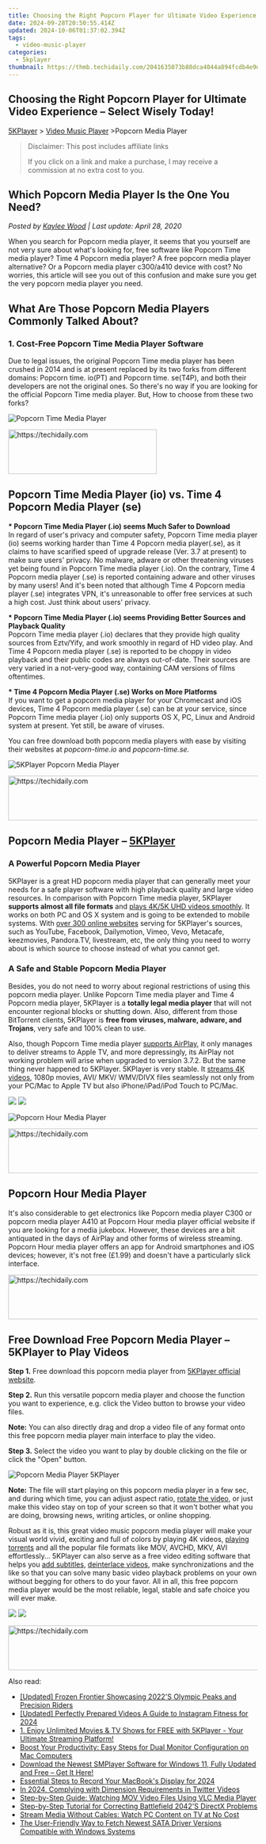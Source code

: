 ```yaml
---
title: Choosing the Right Popcorn Player for Ultimate Video Experience – Select Wisely Today!
date: 2024-09-28T20:50:55.414Z
updated: 2024-10-06T01:37:02.394Z
tags:
  - video-music-player
categories:
  - 5kplayer
thumbnail: https://thmb.techidaily.com/2041635073b88dca4044a894fcdb4e9d1f4358f133672dcfc64784a5955ccf2a.jpg
---
```


## Choosing the Right Popcorn Player for Ultimate Video Experience – Select Wisely Today!

[5KPlayer](https://tools.techidaily.com/5kplayer/products/) \> [Video Music Player](https://tools.techidaily.com/5kplayer/video-music-player/) \>Popcorn Media Player

>  Disclaimer: This post includes affiliate links
>
>  If you click on a link and make a purchase, I may receive a commission at no extra cost to you.
>

## Which Popcorn Media Player Is the One You Need?

 _Posted by [Kaylee Wood](https://www.quora.com/profile/Amanda-Hu-21) | Last update: April 28, 2020_

When you search for Popcorn media player, it seems that you yourself are not very sure about what's looking for, free software like Popcorn Time media player? Time 4 Popcorn media player? A free popcorn media player alternative? Or a Popcorn media player c300/a410 device with cost? No worries, this article will see you out of this confusion and make sure you get the very popcorn media player you need.

## What Are Those Popcorn Media Players Commonly Talked About?

### 1\. Cost-Free Popcorn Time Media Player Software

Due to legal issues, the original Popcorn Time media player has been crushed in 2014 and is at present replaced by its two forks from different domains: Popcorn time. io(PT) and Popcorn time. se(T4P), and both their developers are not the original ones. So there's no way if you are looking for the official Popcorn Time media player. But, How to choose from these two forks?

![Popcorn Time Media Player](https://www.5kplayer.com/video-music-player/img/5kp-popcorn-media-player-zjy-01.jpg) 

<!-- affiliate ads begin -->
<a href="https://aligracehair.sjv.io/c/5597632/1997675/19272" target="_top" id="1997675">
  <img src="//a.impactradius-go.com/display-ad/19272-1997675" border="0" alt="https://techidaily.com" width="300" height="90"/>
</a>
<img height="0" width="0" src="https://aligracehair.sjv.io/i/5597632/1997675/19272" style="position:absolute;visibility:hidden;" border="0" />
<!-- affiliate ads end -->

## Popcorn Time Media Player (io) vs. Time 4 Popcorn Media Player (se)

**\* Popcorn Time Media Player (.io) seems Much Safer to Download**  
 In regard of user's privacy and computer safety, Popcorn Time media player (io) seems working harder than Time 4 Popcorn media player(.se), as it claims to have scarified speed of upgrade release (Ver. 3.7 at present) to make sure users' privacy. No malware, adware or other threatening viruses yet being found in Popcorn Time media player (.io). On the contrary, Time 4 Popcorn media player (.se) is reported containing adware and other viruses by many users! And it's been noted that although Time 4 Popcorn media player (.se) integrates VPN, it's unreasonable to offer free services at such a high cost. Just think about users' privacy.

**\* Popcorn Time Media Player (.io) seems Providing Better Sources and Playback Quality**  
 Popcorn Time media player (.io) declares that they provide high quality sources from Eztv/Yify, and work smoothly in regard of HD video play. And Time 4 Popcorn media player (.se) is reported to be choppy in video playback and their public codes are always out-of-date. Their sources are very varied in a not-very-good way, containing CAM versions of films oftentimes.

**\* Time 4 Popcorn Media Player (.se) Works on More Platforms**  
 If you want to get a popcorn media player for your Chromecast and iOS devices, Time 4 Popcorn media player (.se) can be at your service, since Popcorn Time media player (.io) only supports OS X, PC, Linux and Android system at present. Yet still, be aware of viruses. 

You can free download both popcorn media players with ease by visiting their websites at _popcorn-time.io_ and _popcorn-time.se._

![5KPlayer Popcorn Media Player](https://www.5kplayer.com/video-music-player/img/5kp-popcorn-media-player-zjy-03.jpg) 

<!-- affiliate ads begin -->
<a href="https://appsumo.8odi.net/c/5597632/2151894/7443" target="_top" id="2151894">
  <img src="//a.impactradius-go.com/display-ad/7443-2151894" border="0" alt="https://techidaily.com" width="728" height="90"/>
</a>
<img height="0" width="0" src="https://appsumo.8odi.net/i/5597632/2151894/7443" style="position:absolute;visibility:hidden;" border="0" />
<!-- affiliate ads end -->

## Popcorn Media Player – [5KPlayer](https://tools.techidaily.com/5kplayer/products/)

### A Powerful Popcorn Media Player

5KPlayer is a great HD popcorn media player that can generally meet your needs for a safe player software with high playback quality and large video resources. In comparison with Popcorn Time media player, 5KPlayer **supports almost all file formats** and [plays 4K/5K UHD videos smoothly](https://tools.techidaily.com/5kplayer/video-music-player/). It works on both PC and OS X system and is going to be extended to mobile systems. With [over 300 online websites](https://tools.techidaily.com/5kplayer/youtube-download/) serving for 5KPlayer's sources, such as YouTube, Facebook, Dailymotion, Vimeo, Vevo, Metacafe, keezmovies, Pandora.TV, livestream, etc, the only thing you need to worry about is which source to choose instead of what you cannot get.

### A Safe and Stable Popcorn Media Player

Besides, you do not need to worry about regional restrictions of using this popcorn media player. Unlike Popcorn Time media player and Time 4 Popcorn media player, 5KPlayer is a **totally legal media player** that will not encounter regional blocks or shutting down. Also, different from those BitTorrent clients, 5KPlayer is **free from viruses, malware, adware, and Trojans**, very safe and 100% clean to use.

Also, though Popcorn Time media player [supports AirPlay](https://tools.techidaily.com/5kplayer/airplay/), it only manages to deliver streams to Apple TV, and more depressingly, its AirPlay not working problem will arise when upgraded to version 3.7.2\. But the same thing never happened to 5KPlayer. 5KPlayer is very stable. It [streams 4K videos](https://tools.techidaily.com/5kplayer/airplay/), 1080p movies, AVI/ MKV/ WMV/DIVX files seamlessly not only from your PC/Mac to Apple TV but also iPhone/iPad/iPod Touch to PC/Mac.

[![](https://www.5kplayer.com/video-music-player/../button/freedownwhitewin.png)](https://tools.techidaily.com/5kplayer/products/) [![](https://www.5kplayer.com/video-music-player/../button/freedownbackmac.png)](https://tools.techidaily.com/5kplayer/products/) 

![Popcorn Hour Media Player](https://www.5kplayer.com/video-music-player/img/5kp-popcorn-media-player-zjy-04.jpg) 

<!-- affiliate ads begin -->
<a href="https://appsumo.8odi.net/c/5597632/2087485/7443" target="_top" id="2087485">
  <img src="//a.impactradius-go.com/display-ad/7443-2087485" border="0" alt="https://techidaily.com" width="728" height="90"/>
</a>
<img height="0" width="0" src="https://appsumo.8odi.net/i/5597632/2087485/7443" style="position:absolute;visibility:hidden;" border="0" />
<!-- affiliate ads end -->

## Popcorn Hour Media Player

It's also considerable to get electronics like Popcorn media player C300 or popcorn media player A410 at Popcorn Hour media player official website if you are looking for a media jukebox. However, these devices are a bit antiquated in the days of AirPlay and other forms of wireless streaming. Popcorn Hour media player offers an app for Android smartphones and iOS devices; however, it's not free (£1.99) and doesn't have a particularly slick interface.

<!-- affiliate ads begin -->
<a href="https://ephamedtechinc.pxf.io/c/5597632/2137208/26400" target="_top" id="2137208">
  <img src="//a.impactradius-go.com/display-ad/26400-2137208" border="0" alt="https://techidaily.com" width="728" height="90"/>
</a>
<img height="0" width="0" src="https://ephamedtechinc.pxf.io/i/5597632/2137208/26400" style="position:absolute;visibility:hidden;" border="0" />
<!-- affiliate ads end -->

## Free Download Free Popcorn Media Player – 5KPlayer to Play Videos

**Step 1.** Free download this popcorn media player from [5KPlayer official website](https://tools.techidaily.com/5kplayer/products/).

**Step 2.** Run this versatile popcorn media player and choose the function you want to experience, e.g. click the Video button to browse your video files.

**Note:** You can also directly drag and drop a video file of any format onto this free popcorn media player main interface to play the video.

**Step 3.** Select the video you want to play by double clicking on the file or click the "Open" button.

![Popcorn Media Player 5KPlayer](https://www.5kplayer.com/video-music-player/img/youtube-0119-01.png) 

**Note:** The file will start playing on this popcorn media player in a few sec, and during which time, you can adjust aspect ratio, [rotate the video](https://tools.techidaily.com/5kplayer/video-music-player/), or just make this video stay on top of your screen so that it won't bother what you are doing, browsing news, writing articles, or online shopping. 

Robust as it is, this great video music popcorn media player will make your visual world vivid, exciting and full of colors by playing 4K videos, [playing torrents](https://tools.techidaily.com/5kplayer/video-music-player/) and all the popular file formats like MOV, AVCHD, MKV, AVI effortlessly… 5KPlayer can also serve as a free video editing software that helps you [add subtitles](https://tools.techidaily.com/5kplayer/video-music-player/), [deinterlace videos](https://tools.techidaily.com/5kplayer/video-music-player/), make synchronizations and the like so that you can solve many basic video playback problems on your own without begging for others to do your favor. All in all, this free popcorn media player would be the most reliable, legal, stable and safe choice you will ever make.

[![](https://www.5kplayer.com/video-music-player/../button/freedownwhitewin.png)](https://tools.techidaily.com/5kplayer/products/) [![](https://www.5kplayer.com/video-music-player/../button/freedownbackmac.png)](https://tools.techidaily.com/5kplayer/products/)

<!-- affiliate ads begin -->
<a href="https://ephamedtechinc.pxf.io/c/5597632/2137228/26400" target="_top" id="2137228">
  <img src="//a.impactradius-go.com/display-ad/26400-2137228" border="0" alt="https://techidaily.com" width="728" height="90"/>
</a>
<img height="0" width="0" src="https://ephamedtechinc.pxf.io/i/5597632/2137228/26400" style="position:absolute;visibility:hidden;" border="0" />
<!-- affiliate ads end -->

<ins class="adsbygoogle"
     style="display:block"
     data-ad-format="autorelaxed"
     data-ad-client="ca-pub-7571918770474297"
     data-ad-slot="1223367746"></ins>

<ins class="adsbygoogle"
     style="display:block"
     data-ad-client="ca-pub-7571918770474297"
     data-ad-slot="8358498916"
     data-ad-format="auto"
     data-full-width-responsive="true"></ins>

<span class="atpl-alsoreadstyle">Also read:</span>
<div><ul>
<li><a href="https://some-techniques.techidaily.com/updated-frozen-frontier-showcasing-2022s-olympic-peaks-and-precision-riders/"><u>[Updated] Frozen Frontier Showcasing 2022'S Olympic Peaks and Precision Riders</u></a></li>
<li><a href="https://instagram-clips.techidaily.com/updated-perfectly-prepared-videos-a-guide-to-instagram-fitness-for-2024/"><u>[Updated] Perfectly Prepared Videos A Guide to Instagram Fitness for 2024</u></a></li>
<li><a href="https://media-tips.techidaily.com/1-enjoy-unlimited-movies-and-tv-shows-for-free-with-5kplayer-your-ultimate-streaming-platform/"><u>1. Enjoy Unlimited Movies & TV Shows for FREE with 5KPlayer - Your Ultimate Streaming Platform!</u></a></li>
<li><a href="https://tech-renaissance.techidaily.com/boost-your-productivity-easy-steps-for-dual-monitor-configuration-on-mac-computers/"><u>Boost Your Productivity: Easy Steps for Dual Monitor Configuration on Mac Computers</u></a></li>
<li><a href="https://media-tips.techidaily.com/download-the-newest-smplayer-software-for-windows-11-fully-updated-and-free-get-it-here/"><u>Download the Newest SMPlayer Software for Windows 11, Fully Updated and Free – Get It Here!</u></a></li>
<li><a href="https://screen-mirroring-recording.techidaily.com/essential-steps-to-record-your-macbooks-display-for-2024/"><u>Essential Steps to Record Your MacBook's Display for 2024</u></a></li>
<li><a href="https://twitter-videos.techidaily.com/in-2024-complying-with-dimension-requirements-in-twitter-videos/"><u>In 2024, Complying with Dimension Requirements in Twitter Videos</u></a></li>
<li><a href="https://media-tips.techidaily.com/step-by-step-guide-watching-mov-video-files-using-vlc-media-player/"><u>Step-by-Step Guide: Watching MOV Video Files Using VLC Media Player</u></a></li>
<li><a href="https://win-answers.techidaily.com/step-by-step-tutorial-for-correcting-battlefield-2042s-directx-problems/"><u>Step-by-Step Tutorial for Correcting Battlefield 2042'S DirectX Problems</u></a></li>
<li><a href="https://media-tips.techidaily.com/stream-media-without-cables-watch-pc-content-on-tv-at-no-cost/"><u>Stream Media Without Cables: Watch PC Content on TV at No Cost</u></a></li>
<li><a href="https://driver-download.techidaily.com/the-user-friendly-way-to-fetch-newest-sata-driver-versions-compatible-with-windows-systems/"><u>The User-Friendly Way to Fetch Newest SATA Driver Versions Compatible with Windows Systems</u></a></li>
</ul></div>

